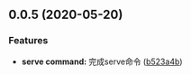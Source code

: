 ## 0.0.5 (2020-05-20)


### Features

* **serve command:** 完成serve命令 ([b523a4b](https://github.com/lhz960904/quickcomp/commit/b523a4b6363e0f79f08f2bc29d086d670f6cc2ac))



